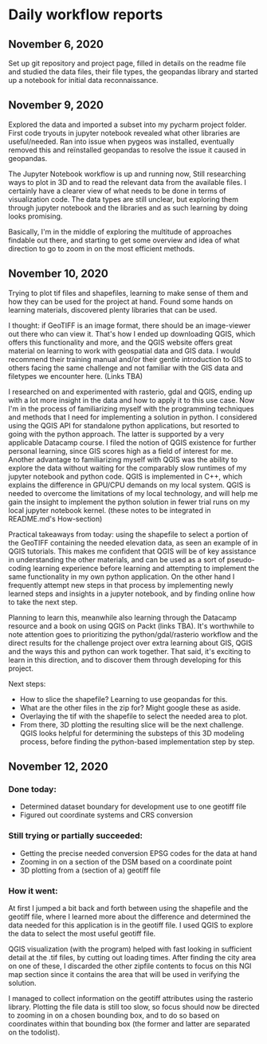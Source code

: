 # Daily workflow reports
## November 6, 2020
Set up git repository and project page,
filled in details on the readme file and 
studied the data files, their file types, the geopandas
library and started up a notebook for initial
data reconnaissance.
## November 9, 2020
Explored the data and imported a subset into my 
pycharm project folder. 
First code tryouts in jupyter notebook revealed what
other libraries are useful/needed. Ran into issue
when pygeos was installed, eventually removed this
and reïnstalled geopandas to resolve the issue it
caused in geopandas.

The Jupyter Notebook workflow is up and running now,
Still researching ways to plot in 3D and to read the
relevant data from the available files. I certainly
have a clearer view of what needs to be done in terms
of visualization code. The data types are still unclear,
but exploring them through jupyter notebook and the 
libraries and as such learning by doing looks promising.

Basically, I'm in the middle of exploring the multitude
of approaches findable out there, and starting to get
some overview and idea of what direction to go
to zoom in on the most efficient methods.
## November 10, 2020
Trying to plot tif files and shapefiles, learning
to make sense of them and how they can
be used for the project at hand. Found some
hands on learning materials, discovered plenty
libraries that can be used.

I thought: if GeoTIFF is an image format, there
should be an image-viewer out there who can view
it. That's how I ended up downloading QGIS, which
offers this functionality and more, and the 
QGIS website offers great material on learning
to work with geospatial data and GIS data.
I would recommend their training manual and/or their
gentle introduction to GIS to others facing
the same challenge and not familiar with the GIS
data and filetypes we encounter here. (Links TBA)

I researched on and experimented with rasterio, gdal
and QGIS, ending up with a lot more insight in the
data and how to apply it to this use case. Now
I'm in the process of familiarizing myself with the
programming techniques and methods that I need
for implementing a solution in python. I considered
using the QGIS API for standalone python applications,
but resorted to going with the python approach. The latter
is supported by a very applicable Datacamp course. I filed
the notion of QGIS existence for further personal learning,
since GIS scores high as a field of interest for me.
Another advantage to familiarizing myself with QGIS was
the ability to explore the data without waiting for the
comparably slow runtimes of my jupyter notebook and python
code. QGIS is implemented in C++, which explains the
difference in GPU/CPU demands on my local system. QGIS
is needed to overcome the limitations of my local technology,
and will help me gain the insight to implement the python
solution in fewer trial runs on my local jupyter notebook kernel.
(these notes to be integrated in README.md's How-section)

Practical takeaways from today: using the shapefile to select
a portion of the GeoTIFF containing the needed elevation
data, as seen an example of in QGIS tutorials. This makes me
confident that QGIS will be of key assistance in understanding the
other materials, and can be used as a sort of pseudo-coding
learning experience before learning and attempting to implement
the same functionality in my own python application. On the other
hand I frequently attempt new steps in that process by implementing
newly learned steps and insights in a jupyter notebook, and by finding
online how to take the next step.

Planning to learn this, meanwhile also learning through the
Datacamp resource and a book on using QGIS on Packt (links TBA).
It's worthwhile to note attention goes to prioritizing the
python/gdal/rasterio workflow and the direct results for the
challenge project over extra learning about
GIS, QGIS and the ways this and python can work together.
That said, it's exciting to learn in this direction, and to
discover them through developing for this project.

Next steps:
- How to slice the shapefile? Learning to use geopandas for this.
- What are the other files in the zip for? Might google these as aside.
- Overlaying the tif with the shapefile to select the needed area to plot.
- From there, 3D plotting the resulting slice will be the next challenge.
QGIS looks helpful for determining the substeps of this 3D modeling process,
before finding the python-based implementation step by step.
## November 12, 2020

### Done today:
- Determined dataset boundary
 for development use to one geotiff file
- Figured out coordinate systems and CRS conversion

### Still trying or partially succeeded:
- Getting the precise needed conversion 
 EPSG codes for the data at hand
- Zooming in on a section of the DSM based on a
coordinate point
- 3D plotting from a (section of a) geotiff file

### How it went:
At first I jumped a bit back and forth between using the shapefile
and the geotiff file, where I learned more about the
difference and determined the data needed for this
application is in the geotiff file. I used QGIS to 
explore the data to select the most useful geotiff file.

QGIS visualization (with the program) helped with
fast looking in sufficient detail at the .tif files, by
cutting out loading times.
After finding the city area on one of these, I discarded
the other zipfile contents to focus on this
NGI map section since it contains the area that will
be used in verifying the solution.

I managed to collect information on the geotiff attributes
using the rasterio library. Plotting the file data
is still too slow, so focus should now be directed
to zooming in on a chosen bounding box, and to do so based
on coordinates within that bounding box (the former
and latter are separated on the todolist).